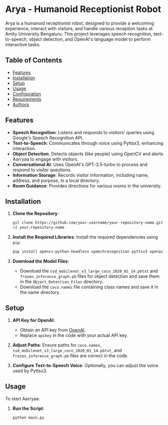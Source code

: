 # Arya - Humanoid Receptionist Robot

Arya is a humanoid receptionist robot, designed to provide a welcoming experience, interact with visitors, and handle various reception tasks at Amity University Bengaluru. This project leverages speech recognition, text-to-speech, object detection, and OpenAI's language model to perform interactive tasks.

## Table of Contents

- [Features](#features)
- [Installation](#installation)
- [Setup](#setup)
- [Usage](#usage)
- [Configuration](#configuration)
- [Requirements](#requirements)
- [Authors](#authors)

## Features

- **Speech Recognition**: Listens and responds to visitors' queries using Google's Speech Recognition API.
- **Text-to-Speech**: Communicates through voice using Pyttsx3, enhancing interaction.
- **Object Detection**: Detects objects (like people) using OpenCV and alerts Aarryaa to engage with visitors.
- **Conversational AI**: Uses OpenAI's GPT-3.5-turbo to process and respond to visitor questions.
- **Information Storage**: Records visitor information, including name, address, and purpose, in a local directory.
- **Room Guidance**: Provides directions for various rooms in the university.
  
## Installation

1. **Clone the Repository**:
    ```bash
    git clone https://github.com/your-username/your-repository-name.git
    cd your-repository-name
    ```

2. **Install the Required Libraries**:
    Install the required dependencies using `pip`:
    ```bash
    pip install opencv-python-headless speechrecognition pyttsx3 openai numpy
    ```

3. **Download the Model Files**:
   - Download the `ssd_mobilenet_v3_large_coco_2020_01_14.pbtxt` and `frozen_inference_graph.pb` files for object detection and save them in the `Object_Detection_Files` directory.
   - Download the `coco.names` file containing class names and save it in the same directory.

## Setup

1. **API Key for OpenAI**:
   - Obtain an API key from [OpenAI](https://openai.com/).
   - Replace `apikey` in the code with your actual API key.

2. **Adjust Paths**:
   Ensure paths for `coco.names`, `ssd_mobilenet_v3_large_coco_2020_01_14.pbtxt`, and `frozen_inference_graph.pb` files are correct in the code.

3. **Configure Text-to-Speech Voice**:
   Optionally, you can adjust the voice used by Pyttsx3.

## Usage

To start Aarryaa:

1. **Run the Script**:
   ```bash
   python main.py

